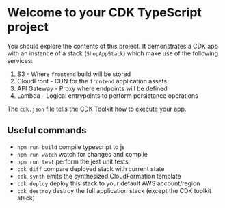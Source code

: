 # Welcome to your CDK TypeScript project

You should explore the contents of this project. It demonstrates a CDK app with an instance of a stack (`ShopAppStack`)
which make use of the following services:

1. S3 - Where `frontend` build will be stored
2. CloudFront - CDN for the `frontend` application assets
3. API Gateway - Proxy where endpoints will be defined
4. Lambda - Logical entrypoints to perform persistance operations

The `cdk.json` file tells the CDK Toolkit how to execute your app.

## Useful commands

* `npm run build`   compile typescript to js
* `npm run watch`   watch for changes and compile
* `npm run test`    perform the jest unit tests
* `cdk diff`        compare deployed stack with current state
* `cdk synth`       emits the synthesized CloudFormation template
* `cdk deploy`      deploy this stack to your default AWS account/region
* `cdk destroy`     destroy the full application stack (except the CDK toolkit stack)